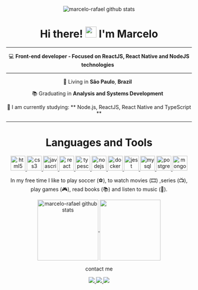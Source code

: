 <p align="center">
  <img align="center" src="https://files.readme.io/8c11911-senior-front-end-developer-openings-1.gif" alt="marcelo-rafael github stats" />
</p>

<h1 align="center">
  Hi there! <img src="https://raw.githubusercontent.com/iampavangandhi/iampavangandhi/master/gifs/Hi.gif" width="30px"> I'm Marcelo</h2>
</h1>

---

<p align="center">
  💻 <b>Front-end developer - Focused on ReactJS, React Native and NodeJS technologies </b> &nbsp;
</p>

---

<p align="center">
  📌 Living in <b>São Paulo</b>, <b>Brazil</b> &nbsp;
</p>

<p align="center">
  📚 Graduating in <b>Analysis and Systems Development</b> &nbsp;
</p>

<p align="center">
  🌱 I am currently studying: ** Node.js, ReactJS, React Native and TypeScript **
</p>

---

<h1 align="center">Languages and Tools</h1>

 <p align="center">
  <a href="https://developer.mozilla.org/pt-BR/docs/Web/HTML/HTML5" target="_blank">
    <img
      src="https://devicon.dev/devicon.git/icons/html5/html5-original-wordmark.svg"
      alt="html5"
      width="40"
      height="40"
    />
  </a>
   <a href="https://devicon.dev/devicon.git/icons/css3/css3-original-wordmark.svg" target="_blank">
    <img
      src="https://devicon.dev/devicon.git/icons/css3/css3-original-wordmark.svg"
      alt="css3"
      width="40"
      height="40"
    />
  </a>
   <a href="https://developer.mozilla.org/pt-BR/docs/Aprender/JavaScript" target="_blank">
    <img
      src="https://devicon.dev/devicon.git/icons/javascript/javascript-original.svg"
      alt="javascript"
      width="40"
      height="40"
    />
  </a>
   <a href="https://reactjs.org/" target="_blank">
    <img
      src="https://devicons.github.io/devicon/devicon.git/icons/react/react-original-wordmark.svg"
      alt="react"
      width="40"
      height="40"
    />
  </a>
  <a href="https://www.typescriptlang.org/" target="_blank">
    <img
      src="https://devicons.github.io/devicon/devicon.git/icons/typescript/typescript-original.svg"
      alt="typescript"
      width="40"
      height="40"
    />
  </a>
  <a href="https://nodejs.org" target="_blank">
    <img
      src="https://devicons.github.io/devicon/devicon.git/icons/nodejs/nodejs-original-wordmark.svg"
      alt="nodejs"
      width="40"
      height="40"
    />
  </a>
  <a href="https://www.docker.com/" target="_blank">
    <img
      src="https://devicons.github.io/devicon/devicon.git/icons/docker/docker-original-wordmark.svg"
      alt="docker"
      width="40"
      height="40"
    />
  </a>
  <a href="https://jestjs.io" target="_blank">
    <img
      src="https://www.vectorlogo.zone/logos/jestjsio/jestjsio-icon.svg"
      alt="jest"
      width="40"
      height="40"
    />
  </a>
   <a href="hhttps://www.mysql.com/" target="_blank">
    <img
      src="https://devicon.dev/devicon.git/icons/mysql/mysql-original-wordmark.svg"
      alt="mysql"
      width="40"
      height="40"
    />
  </a>
  <a href="https://www.postgresql.org" target="_blank">
    <img
      src="https://devicons.github.io/devicon/devicon.git/icons/postgresql/postgresql-original-wordmark.svg"
      alt="postgresql"
      width="40"
      height="40"
    />
  </a>
   <a href="https://www.mongodb.com/" target="_blank">
    <img
      src="https://devicons.github.io/devicon/devicon.git/icons/mongodb/mongodb-original-wordmark.svg"
      alt="mongodb"
      width="40"
      height="40"
    />
  </a>
</p>

<p align="center">In my free time I like to play soccer (⚽️), to watch movies (🎞️) ,series (📺), play games (🎮), read books (📚) and listen to music (🎵).</p>

<p align="center">
  <a href="https://github.com/marcelo-rafael/github-readme-stats">
    <img 
         align="center" 
         height="165"
         src="https://github-readme-stats.vercel.app/api?username=marcelo-rafael&show_icons=true&include_all_commits=true" alt="marcelo-rafael github stats" />
  </a>
  <a href="https://github.com/marcelo-rafael/github-readme-stats">
    <img 
         align="center" 
         height="165"
         src="https://github-readme-stats.vercel.app/api/top-langs/?username=marcelo-rafael&layout=compact" 
     />
  </a>
</p>

<p align="center">
  contact me
</p>

<p align="center">
  <a
    href="https://web.whatsapp.com/send?phone=+5511950330322" 
    alt="WhatsApp"
    target="blank"
  >
    <img src="https://img.shields.io/badge/-Whatsapp-4CA143?style=flat&logo=WhatsApp&logoColor=white" />
  </a>
  <a
    href="mailto:marcelo.rafael.goncalves@gmail.com" 
    alt="Gmail"
    target="blank"
  >
    <img src="https://img.shields.io/badge/-Gmail-red?style=flat&logo=Gmail&logoColor=white" />
    
  </a>
   <a
    href="https://www.linkedin.com/in/marcelo-rafael-gonçalves/" 
    alt="LinkedIn"
    target="blank"
  >
    <img src="https://img.shields.io/badge/-Linkedin-blue?style=flat&logo=Linkedin&logoColor=white" />
  </a>
  
</p>





<!--
**marcelo-rafael/marcelo-rafael** is a ✨ _special_ ✨ repository because its `README.md` (this file) appears on your GitHub profile.

Here are some ideas to get you started:

- 🔭 I’m currently working on ...
- 🌱 I’m currently learning ...
- 👯 I’m looking to collaborate on ...
- 🤔 I’m looking for help with ...
- 💬 Ask me about ...
- 📫 How to reach me: ...
- 😄 Pronouns: ...
- ⚡ Fun fact: ...
-->
